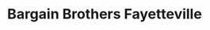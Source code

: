 ---
title: "Bargain Brothers Fayetteville"
url: /fayetteville/bargain-brothers-fayetteville/
shop: variety store
---